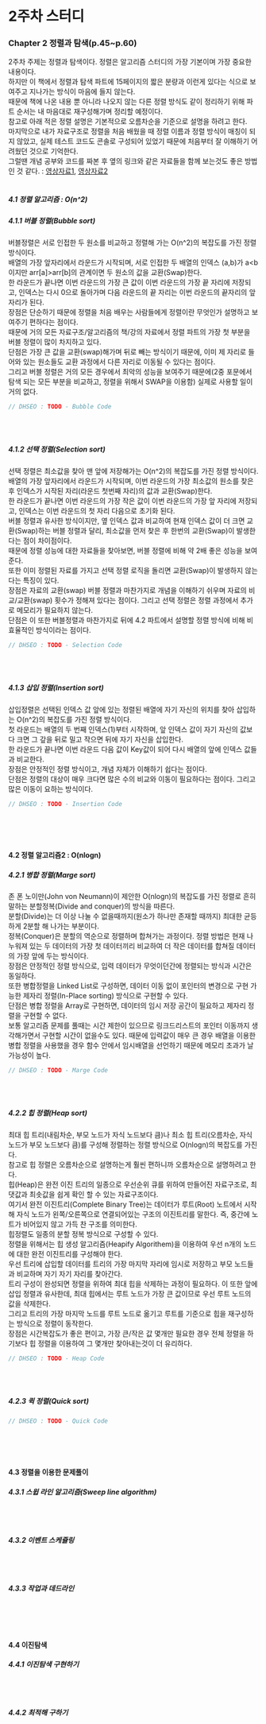 # 2주차 스터디
### Chapter 2 정렬과 탐색(p.45\~p.60)
2주차 주제는 정렬과 탐색이다. 정렬은 알고리즘 스터디의 가장 기본이며 가장 중요한 내용이다.</br>
하지만 이 책에서 정렬과 탐색 파트에 15페이지의 짧은 분량과 이런게 있다는 식으로 보여주고 지나가는 방식이 마음에 들지 않는다.</br>
때문에 책에 나온 내용 뿐 아니라 나오지 않는 다른 정렬 방식도 같이 정리하기 위해 파트 순서는 내 마음대로 재구성해가며 정리할 예정이다.</br>
참고로 아래 적은 정렬 설명은 기본적으로 오름차순을 기준으로 설명을 하려고 한다.</br>
마지막으로 내가 자료구조로 정렬을 처음 배웠을 때 정렬 이름과 정렬 방식이 매칭이 되지 않았고, 
실제 테스트 코드도 콘솔로 구성되어 있었기 때문에 처음부터 잘 이해하기 어려웠던 것으로 기억한다.</br>
그럴땐 개념 공부와 코드를 짜본 후 옆의 링크와 같은 자료들을 함께 보는것도 좋은 방법인 것 같다. : 
[영상자료1](https://www.youtube.com/watch?v=vmT3XUBoxiQ&feature=emb_logo), 
[영상자료2](https://www.youtube.com/user/AlgoRythmics/videos)
</br></br>

##### 4.1 정렬 알고리즘 : O(n^2)</br>
##### 4.1.1 버블 정렬(Bubble sort)</br>
버블정렬은 서로 인접한 두 원소를 비교하고 정렬해 가는 O(n^2)의 복잡도를 가진 정렬 방식이다.</br>
배열의 가장 앞자리에서 라운드가 시작되며, 서로 인접한 두 배열의 인덱스 (a,b)가 a<b이지만 arr[a]>arr[b]의 관계이면 두 원소의 값을 교환(Swap)한다.</br>
한 라운드가 끝나면 이번 라운드의 가장 큰 값이 이번 라운드의 가장 끝 자리에 저장되고, 인덱스는 다시 0으로 돌아가며 다음 라운드의 끝 자리는 이번 라운드의 끝자리의 앞자리가 된다.</br>
장점은 단순하기 때문에 정렬을 처음 배우는 사람들에게 정렬이란 무엇인가 설명하고 보여주기 편하다는 점이다.</br>
때문에 거의 모든 자료구조/알고리즘의 책/강의 자료에서 정렬 파트의 가장 첫 부분을 버블 정렬이 많이 차지하고 있다.</br>
단점은 가장 큰 값을 교환(swap)해가며 뒤로 빼는 방식이기 때문에, 이미 제 자리로 들어와 있는 원소들도 교환 과정에서 다른 자리로 이동될 수 있다는 점이다.</br>
그리고 버블 정렬은 거의 모든 경우에서 최악의 성능을 보여주기 때문에(2중 포문에서 탐색 되는 모든 부분을 비교하고, 정렬을 위해서 SWAP을 이용함) 실제로 사용할 일이 거의 없다.</br>
```c++
// DHSEO : TODO - Bubble Code
```
</br></br>
##### 4.1.2 선택 정렬(Selection  sort)</br>
선택 정렬은 최소값을 찾아 맨 앞에 저장해가는 O(n^2)의 복잡도를 가진 정렬 방식이다.</br>
배열의 가장 앞자리에서 라운드가 시작되며, 이번 라운드의 가장 최소값의 원소를 찾은 후 인덱스가 시작된 자리(라운드 첫번째 자리)의 값과 교환(Swap)한다.</br>
한 라운드가 끝나면 이번 라운드의 가장 작은 값이 이번 라운드의 가장 앞 자리에 저장되고, 인덱스는 이번 라운드의 첫 자리 다음으로 초기화 된다.</br>
버블 정렬과 유사한 방식이지만, 옆 인덱스 값과 비교하여 현재 인덱스 값이 더 크면 교환(Swap)하는 버블 정렬과 달리, 
최소값을 먼저 찾은 후 한번의 교환(Swap)이 발생한다는 점이 차이점이다.</br>
때문에 정렬 성능에 대한 자료들을 찾아보면, 버블 정렬에 비해 약 2배 좋은 성능을 보여준다.</br>
또한 이미 정렬된 자료를 가지고 선택 정렬 로직을 돌리면 교환(Swap)이 발생하지 않는다는 특징이 있다.</br>
장점은 자료의 교환(swap) 버블 정렬과 마찬가지로 개념을 이해하기 쉬우며 자료의 비교/교환(swap) 횟수가 정해져 있다는 점이다.
그리고 선택 정렬은 정렬 과정에서 추가로 메모리가 필요하지 않는다.</br>
단점은 이 또한 버블정렬과 마찬가지로 뒤에 4.2 파트에서 설명할 정렬 방식에 비해 비효율적인 방식이라는 점이다.
```c++
// DHSEO : TODO - Selection Code
```
</br></br>
##### 4.1.3 삽입 정렬(Insertion  sort)</br>
삽입정렬은 선택된 인덱스 값 앞에 있는 정렬된 배열에 자기 자신의 위치를 찾아 삽입하는 O(n^2)의 복잡도를 가진 정렬 방식이다.</br>
첫 라운드는 배열의 두 번째 인덱스(1)부터 시작하며, 앞 인덱스 값이 자기 자신의 값보다 크면 그 갚을 뒤로 밀고 작으면 뒤에 자기 자신을 삽입한다.</br>
한 라운드가 끝나면 이번 라운드 다음 값이 Key값이 되어 다시 배열의 앞에 인덱스 값들과 비교한다.</br>
장점은 안정적인 정렬 방식이고, 개념 자체가 이해하기 쉽다는 점이다.</br>
단점은 정렬의 대상이 매우 크다면 많은 수의 비교와 이동이 필요하다는 점이다. 그리고 많은 이동이 요하는 방식이다.</br>
```c++
// DHSEO : TODO - Insertion Code
```
</br></br></br>
#### 4.2 정렬 알고리즘2 : O(nlogn)</br>
##### 4.2.1 병합 정렬(Marge  sort)</br>
존 폰 노이만(John von Neumann)이 제안한 O(nlogn)의 복잡도를 가진 정렬로 흔히 말하는 분할정복(Divide and conquer)의 방식을 따른다.</br>
분할(Divide)는 더 이상 나눌 수 없을때까지(원소가 하나만 존재할 때까지) 최대한 균등하게 2분할 해 나가는 부분이다.</br>
정복(Conquer)은 분할의 역순으로 정렬하며 합쳐가는 과정이다. 정렬 방법은 현재 나누워져 있는 두 데이터의 가장 첫 데이터끼리 비교하여 더 작은 데이터를 합쳐질 데이터의 가장 앞에 두는 방식이다.</br>
장점은 안정적인 정렬 방식으로, 입력 데이터가 무엇이던간에 정렬되는 방식과 시간은 동일하다.</br>
또한 병합정렬을 Linked List로 구성하면, 데이터 이동 없이 포인터의 변경으로 구현 가능한 제자리 정렬(In-Place sorting) 방식으로 구현할 수 있다.</br>
단점은 병합 정렬을 Array로 구현하면, 데이터의 임시 저장 공간이 필요하고 제자리 정렬을 구현할 수 없다.</br>
보통 알고리즘 문제를 풀때는 시간 제한이 있으므로 링크드리스트의 포인터 이동까지 생각해가면서 구현할 시간이 없을수도 있다. 때문에 입력값이 매우 큰 경우 배열을 이용한 병합 정렬을 사용했을 경우 함수 안에서 임시배열을 선언하기 때문에 메모리 초과가 날 가능성이 높다.</br>
```c++
// DHSEO : TODO - Marge Code
```
</br></br>
##### 4.2.2 힙 정렬(Heap  sort)</br>
최대 힙 트리(내림차순, 부모 노드가 자식 노드보다 큼)나 최소 힙 트리(오름차순, 자식 노드가 부모 노드보다 큼)를 구성해 정렬하는 정렬 방식으로 O(nlogn)의 복잡도를 가진다.</br>
참고로 힙 정렬은 오름차순으로 설명하는게 훨씬 편하니까 오름차순으로 설명하려고 한다.</br>
힙(Heap)은 완전 이진 트리의 일종으로 우선순위 큐를 위하여 만들어진 자료구조로, 최댓값과 최솟값을 쉽게 확인 할 수 있는 자료구조이다.</br>
여기서 완전 이진트리(Complete Binary Tree)는 데이터가 루트(Root) 노트에서 시작해 자식 노드가 왼쪽/오른쪽으로 연결되어있는 구조의 이진트리를 말한다. 즉, 중간에 노트가 비어있지 않고 가득 찬 구조를 의미한다.</br>
힙정렬도 일종의 분할 정복 방식으로 구성할 수 있다.</br>
정렬을 위해서는 힙 생성 알고리즘(Heapify Algorithem)을 이용하여 우선 n개의 노드에 대한 완전 이진트리를 구성해야 한다.</br>
우선 트리에 삽입할 데이터를 트리의 가장 마지막 자리에 임시로 저장하고 부모 노드들과 비교하며 자기 자기 자리를 찾아간다.</br>
트리 구성이 완성되면 정렬을 위하여 최대 힙을 삭제하는 과정이 필요하다. 이 또한 앞에 삽입 정렬과 유사한데, 최대 힙에서는 루트 노드가 가장 큰 값이므로 우선 루트 노드의 값을 삭제한다.</br>
그리고 트리의 가장 마지막 노드를 루트 노드로 옮기고 루트를 기준으로 힙을 재구성하는 방식으로 정렬이 동작한다.</br>
장점은 시간복잡도가 좋은 편이고, 가장 큰/작은 값 몇개만 필요한 경우 전체 정렬을 하기보다 힙 정렬을 이용하여 그 몇개만 찾아내는것이 더 유리하다.
```c++
// DHSEO : TODO - Heap Code
```
</br></br>
##### 4.2.3 퀵 정렬(Quick  sort)</br>
```c++
// DHSEO : TODO - Quick Code
```
</br></br></br>
#### 4.3 정렬을 이용한 문제풀이</br>
##### 4.3.1 스윕 라인 알고리즘(Sweep line algorithm)</br>

</br></br>
##### 4.3.2 이벤트 스케쥴링</br>

</br></br>
##### 4.3.3 작업과 데드라인</br>

</br></br></br>
#### 4.4 이진탐색</br>
##### 4.4.1 이진탐색 구현하기</br>

</br></br>
##### 4.4.2 최적해 구하기</br>

</br></br>
